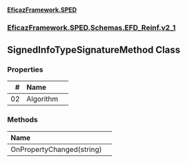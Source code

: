 #### [EficazFramework.SPED](EficazFrameworkSPED.md 'EficazFramework SPED')
### [EficazFramework.SPED.Schemas.EFD_Reinf.v2_1](EficazFramework.SPED.Schemas.EFD_Reinf.v2_1.md 'EficazFramework.SPED.Schemas.EFD_Reinf.v2_1')

## SignedInfoTypeSignatureMethod Class
### Properties

| # | Name | |
| ---: | :--- | :--- |
| 02 | Algorithm |  |
### Methods

| Name | |
| :--- | :--- |
| OnPropertyChanged(string) |  |
